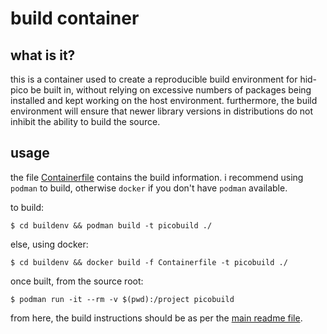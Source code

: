 # build container

## what is it?

this is a container used to create a reproducible build environment for hid-pico be built in, without relying on excessive numbers of packages being installed and kept working on the host environment. furthermore, the build environment will ensure that newer library versions in distributions do not inhibit the ability to build the source.

## usage

the file [Containerfile](./Containerfile) contains the build information. i recommend using `podman` to build, otherwise `docker` if you don't have `podman` available.

to build:

```shell
$ cd buildenv && podman build -t picobuild ./
```

else, using docker:

```shell
$ cd buildenv && docker build -f Containerfile -t picobuild ./
```

once built, from the source root:

```shell
$ podman run -it --rm -v $(pwd):/project picobuild
```

from here, the build instructions should be as per the [main readme file](../README.md).
